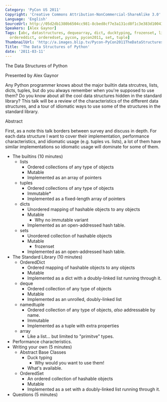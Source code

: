 ```yaml
---
Category: 'PyCon US 2011'
Copyright: 'Creative Commons Attribution-NonCommercial-ShareAlike 3.0'
Language: 'English'
SourceUrl: http://05d2db1380b6504cc981-8cbed8cf7e3a131cd8f1c3e383d10041.r93.cf2.rackcdn.com/pycon-us-2011/420_the-data-structures-of-python.m4v
Speakers: [Alex Gaynor]
Tags: [abc, datastructures, dequearray, dict, ducktyping, frozenset, list, namedtuple,
  ordereddict, orderedset, pycon, pycon2011, set, tuple]
ThumbnailUrl: 'http://a.images.blip.tv/Pycon-PyCon2011TheDataStructuresOfPython246.png'
Title: 'The Data Structures of Python'
date: '2011-03-11'
---
```

The Data Structures of Python

Presented by Alex Gaynor

Any Python programmer knows about the major builtin data strcutres, lists,
dicts, tuples, but do you always remember when you're supposed to use them? Do
you know about all the cool data structures hidden in the standard library?
This talk will be a review of the characteristics of the different data
structures, and a tour of idiomatic ways to use some of the structures in the
standard library.

Abstract

First, as a note this talk borders between survey and discuss in depth. For
each data structure I want to cover their implementation, performance
characteristics, and idiomatic usage (e.g. tuples vs. lists), a lot of them
have similar implementations so idiomatic usage will dominate for some of
them.

  * The builtins (10 minutes) 
    * lists 
      * Ordered collections of any type of objects 
      * Mutable 
      * Implemented as an array of pointers 
    * tuples 
      * Ordered collections of any type of objects 
      * Immutable* 
      * Implemented as a fixed-length array of pointers 
    * dicts 
      * Unordered mapping of hashable objects to any objects 
      * Mutable 
        * Why no immutable variant
      * Implemented as an open-addressed hash table. 
    * sets 
      * Unordered collection of hashable objects 
      * Mutable 
        * frozenset
      * Implemented as an open-addressed hash table. 
  * The Standard Library (10 minutes) 
    * OrderedDict 
      * Ordered mapping of hashable objects to any objects 
      * Mutable 
      * Implemented as a dict with a doubly-linked list running through it. 
    * deque 
      * Ordered collection of any type of objects 
      * Mutable 
      * Implemented as an unrolled, doubly-linked list 
    * namedtuple 
      * Ordered collection of any type of objects, *also* addressable by name. 
      * Immutable 
      * Implemented as a tuple with extra properties 
    * array 
      * Like a list... but limited to "primitve" types. 
  * Performance characteristics. 
  * Writing your own (5 minutes) 
    * Abstract Base Classes 
      * Duck typing 
        * Why would you want to use them!
      * What's available. 
    * OrderedSet 
      * An ordered collection of hashable objects 
      * Mutable 
      * Implemented as a set with a doubly-linked list running through it. 
  * Questions (5 minutes) 
